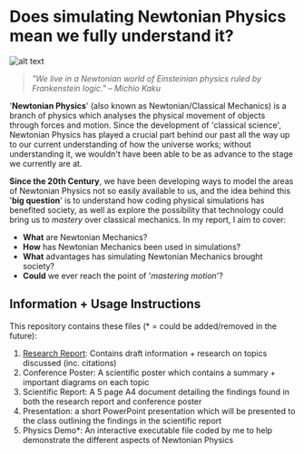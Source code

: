 # Does simulating Newtonian Physics mean we fully understand it?

![alt text](https://i.pinimg.com/originals/d0/be/84/d0be84397f42d52652c823d0d0031ab8.gif "A demonstration of 'Newton's Cradle'")

> *"We live in a Newtonian world of Einsteinian physics ruled by Frankenstein logic." – Michio Kaku*

'**Newtonian Physics**' (also known as Newtonian/Classical Mechanics) is a branch of physics which analyses the physical movement of objects through forces and motion. Since the development of 'classical science', Newtonian Physics has played a crucial part behind our past all the way up to our current understanding of how the universe works; without understanding it, we wouldn't have been able to be as advance to the stage we currently are at. 

**Since the 20th Century**, we have been developing ways to model the areas of Newtonian Physics not so easily available to us, and the idea behind this '**big question**' is to understand how coding physical simulations has benefited society, as well as explore the possibility that technology could bring us to *mastery* over classical mechanics. In my report, I aim to cover:
- **What** are Newtonian Mechanics?
- **How** has Newtonian Mechanics been used in simulations?
- **What** advantages has simulating Newtonian Mechanics brought society?
- **Could** we ever reach the point of '*mastering motion*'?


## Information + Usage Instructions

This repository contains these files (\* = could be added/removed in the future):
1. [Research Report](https://github.com/KyberWho/Y12-Physics-Project/blob/e7a0fcc779379efe791a2ee6d2870eba9afb5f8b/research-report/build/main.pdf): Contains draft information + research on topics discussed (inc. citations)
2. Conference Poster: A scientific poster which contains a summary + important diagrams on each topic 
3. Scientific Report: A 5 page A4 document detailing the findings found in both the research report and conference poster
4. Presentation: a short PowerPoint presentation which will be presented to the class outlining the findings in the scientific report
5. Physics Demo\*: An interactive executable file coded by me to help demonstrate the different aspects of Newtonian Physics
